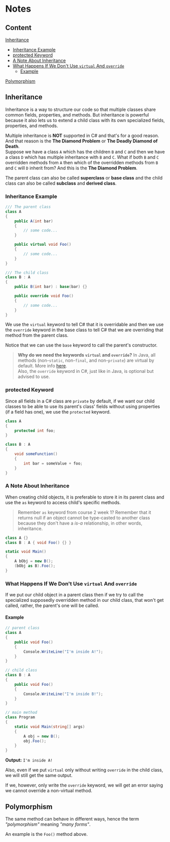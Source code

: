 # Notes
## Content
[Inheritance](#inheritance)
  - [Inheritance Example](#inheritance-example)
  - [protected Keyword](#protected-keyword)
  - [A Note About Inheritance](#a-note-about-inheritance)
  - [What Happens If We Don't Use `virtual` And `override`](#what-happens-if-we-dont-use-virtual-and-override)
    - [Example](#example)

[Polymorphism](#polymorphism)

## Inheritance
Inheritance is a way to structure our code so that multiple classes share common fields, properties, and methods. But inheritance is powerful because it also lets us to extend a child class with its own specialized fields, properties, and methods.

Multiple inheritance is **NOT** supported in C# and that's for a good reason. And that reason is the **The Diamond Problem** or **The Deadly Diamond of Death**.\
Suppose we have a class `A` which has the children `B` and `C` and then we have a class `D` which has multiple inheritance with `B` and `C`. What if both `B` and `C` overridden methods from `A` then which of the overridden methods from `B` and `C` will `D` inherit from? And this is the **The Diamond Problem**.

The parent class can also be called **superclass** or **base class** and the child class can also be called **subclass** and **derived class**.

### Inheritance Example
```csharp
/// The parent class
class A
{
    public A(int bar)
    {
        // some code...
    }

    public virtual void Foo()
    {
        // some code...
    }
}

/// The child class
class B : A
{
    public B(int bar) : base(bar) {}

    public override void Foo()
    {
        // some code...
    }
}
```

We use the `virtual` keyword to tell C# that it is overridable and then we use the `override` keyword in the base class to tell C# that we are overriding that method from the parent class.

Notice that we can use the `base` keyword to call the parent's constructor.

> **Why do we need the keywords `virtual` and `override`?** In Java, all methods (non-`static`, non-`final`, and non-`private`) are virtual by default. More info [here](https://stackoverflow.com/questions/12752343/are-all-method-in-java-implictly-virtual).\
> Also, the `override` keyword in C#, just like in Java, is optional but advised to use.

### protected Keyword
Since all fields in a C# class are `private` by default, if we want our child classes to be able to use its parent's class' fields without using properties (if a field has one), we use the `protected` keyword.

```csharp
class A
{
    protected int foo;
}

class B : A
{
    void someFunction()
    {
        int bar = someValue + foo;
    }
}
```

### A Note About Inheritance
When creating child objects, it is preferable to store it in its parent class and use the `as` keyword to access child's specific methods.

> Remember `as` keyword from course 2 week 1? Remember that it returns null if an object cannot be type-casted to another class because they don't have a _is-a_ relationship, in other words, inheritance.

```csharp
class A {}
class B : A { void Foo() {} }

static void Main()
{
    A bObj = new B();
    (bObj as B).Foo();
}
```

### What Happens If We Don't Use `virtual` And `override`
If we put our child object in a parent class then if we try to call the specialized supposedly overridden method in our child class, that won't get called, rather, the parent's one will be called.

#### Example
```csharp
// parent class
class A
{
    public void Foo()
    {
        Console.WriteLine("I'm inside A!");
    }
}

// child class
class B : A
{
    public void Foo()
    {
        Console.WriteLine("I'm inside B!");
    }
}

// main method
class Program
{
    static void Main(string[] args)
    {
        A obj = new B();
        obj.Foo();
    }
}
```

**Output:** `I'm inside A!`

Also, even if we put `virtual` only without writing `override` in the child class, we will still get the same output.

If we, however, only write the `override` keyword, we will get an error saying we cannot override a non-virtual method.

## Polymorphism
The same method can behave in different ways, hence the term _"polymorphism"_ meaning _"many forms"_.

An example is the `Foo()` method above.
